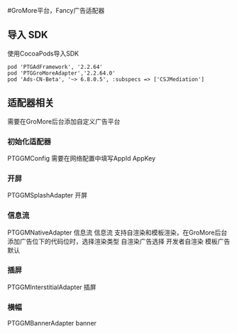 #GroMore平台，Fancy广告适配器

## 导入 SDK
使用CocoaPods导入SDK

```shell
pod 'PTGAdFramework', '2.2.64'
pod 'PTGGroMoreAdapter','2.2.64.0'            
pod 'Ads-CN-Beta', '~> 6.8.0.5', :subspecs => ['CSJMediation']
```

## 适配器相关
需要在GroMore后台添加自定义广告平台

### 初始化适配器
PTGGMConfig
需要在网络配置中填写AppId AppKey
   
### 开屏
PTGGMSplashAdapter               开屏

### 信息流
PTGGMNativeAdapter               信息流
信息流 支持自渲染和模板渲染，在GroMore后台添加广告位下的代码位时，选择渲染类型
自渲染广告选择 开发者自渲染 
模板广告 默认

### 插屏
PTGGMInterstitialAdapter         插屏

### 横幅
PTGGMBannerAdapter               banner
